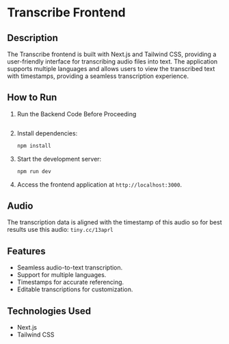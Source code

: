# Transcribe Frontend

## Description

The Transcribe frontend is built with Next.js and Tailwind CSS, providing a user-friendly interface for transcribing audio files into text. The application supports multiple languages and allows users to view the transcribed text with timestamps, providing a seamless transcription experience.

## How to Run

1. Run the Backend Code Before Proceeding
   ```
2. Install dependencies:
   ```bash
   npm install
   ```
3. Start the development server:
   ```bash
   npm run dev
   ```
4. Access the frontend application at `http://localhost:3000`.

## Audio 

The transcription data is aligned with the timestamp of this audio 
so for best results use this audio: `tiny.cc/13aprl`


## Features

- Seamless audio-to-text transcription.
- Support for multiple languages.
- Timestamps for accurate referencing.
- Editable transcriptions for customization.

## Technologies Used

- Next.js
- Tailwind CSS

